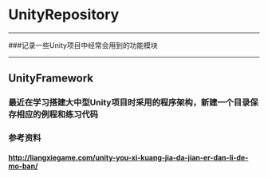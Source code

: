 # UnityRepository
--------------------------
###记录一些Unity项目中经常会用到的功能模块

------------------------

## UnityFramework
### 最近在学习搭建大中型Unity项目时采用的程序架构，新建一个目录保存相应的例程和练习代码
### 参考资料
#### http://liangxiegame.com/unity-you-xi-kuang-jia-da-jian-er-dan-li-de-mo-ban/
